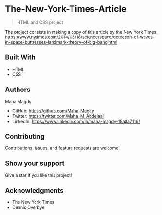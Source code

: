 #   The-New-York-Times-Article

> HTML and CSS project

The project consists in making a copy of this article by the New York Times: https://www.nytimes.com/2014/03/18/science/space/detection-of-waves-in-space-buttresses-landmark-theory-of-big-bang.html

##  Built With

- HTML
- CSS

## Authors

   Maha Magdy

- GitHub: https://github.com/Maha-Magdy
- Twitter: https://twitter.com/Maha_M_Abdelaal
- LinkedIn: https://www.linkedin.com/in/maha-magdy-18a8a7116/


## Contributing

Contributions, issues, and feature requests are welcome!

## Show your support

Give a star if you like this project!

## Acknowledgments

- The New York Times
- Dennis Overbye
